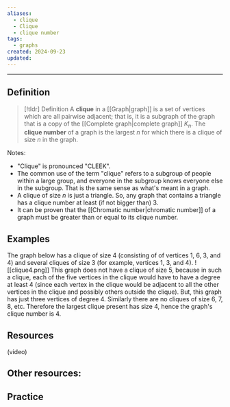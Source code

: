 ```yaml
---
aliases:
  - clique
  - Clique
  - clique number
tags:
  - graphs
created: 2024-09-23
updated:
---
```

---
## Definition 

> [!tldr] Definition
> A **clique** in a [[Graph|graph]] is a set of vertices which are all pairwise adjacent; that is, it is a subgraph of the graph that is a copy of the [[Complete graph|complete graph]] $K_n$. The **clique number** of a graph is the largest $n$ for which there is a clique of size $n$ in the graph. 

Notes: 
* "Clique" is pronounced "CLEEK". 
* The common use of the term "clique" refers to a subgroup of people within a large group, and everyone in the subgroup knows everyone else in the subgroup. That is the same sense as what's meant in a graph. 
* A clique of size $n$ is just a triangle. So, any graph that contains a triangle has a clique number at least (if not bigger than) $3$. 
* It can be proven that the [[Chromatic number|chromatic number]] of a graph must be greater than or equal to its clique number. 

## Examples

The graph below has a clique of size 4 (consisting of of vertices 1, 6, 3, and 4) and several cliques of size 3 (for example, vertices 1, 3, and 4). 
![[clique4.png]]
This graph does not have a clique of size 5, because in such a clique, each of the five vertices in the clique would have to have a degree at least 4 (since each vertex in the clique would be adjacent to all the other vertices in the clique and possibly others outside the clique). But, this graph has just three vertices of degree 4. Similarly there are no cliques of size 6, 7, 8, etc. Therefore the largest clique present has size 4, hence the graph's clique number is 4. 


## Resources 

(video)

Other resources: 
- 

## Practice 
